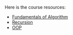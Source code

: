 Here is the course resources:
  * [Fundamentals of Algorithm](https://pro2uagrm.blogspot.com/p/unidad-i.html)
  * [Recursion](https://pro2uagrm.blogspot.com/p/unidad-ii.html)
  * [OOP](https://pro2uagrm.blogspot.com/p/unidad-iii.html)
